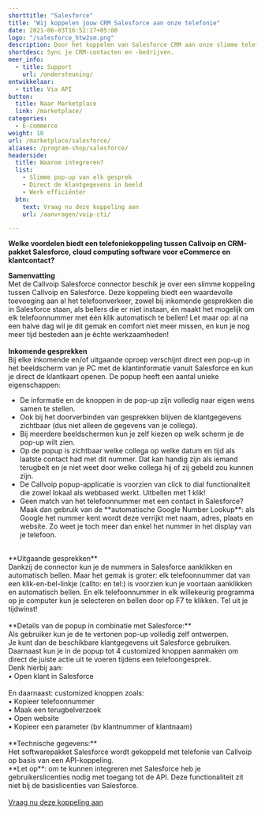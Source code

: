 ```yaml
---
shorttitle: "Salesforce"
title: "Wij koppelen jouw CRM Salesforce aan onze telefonie"
date: 2021-06-03T16:52:17+05:00
logo: "/salesforce_htw2sm.png"
description: Door het koppelen van Salesforce CRM aan onze slimme telefonie werk je een stuk efficienter.
shortdesc: Sync je CRM-contacten en -bedrijven.
meer_info:
  - title: Support
    url: /ondersteuning/
ontwikkelaar:
  - title: Via API
button:
  title: Naar Marketplace
  link: /marketplace/
categories:
  - E-commerce
weight: 10
url: /marketplace/salesforce/
aliases: /program-shop/salesforce/
headerside:
  title: Waarom integreren?
  list:
    - Slimme pop-up van elk gesprek
    - Direct de klantgegevens in beeld
    - Werk efficiënter
  btn:
    text: Vraag nu deze koppeling aan
    url: /aanvragen/voip-cti/

---
```


**Welke voordelen biedt een telefoniekoppeling tussen Callvoip en CRM-pakket Salesforce, cloud computing software voor eCommerce en klantcontact?**

**Samenvatting** <br>
Met de Callvoip Salesforce connector beschik je over een slimme koppeling tussen Callvoip en Salesforce. Deze koppeling biedt een waardevolle toevoeging aan al het telefoonverkeer, zowel bij inkomende gesprekken die in Salesforce staan, als bellers die er niet instaan, én maakt het mogelijk om elk telefoonnummer met één klik automatisch te bellen! Let maar op: al na een halve dag wil je dit gemak en comfort niet meer missen, en kun je nog meer tijd besteden aan je échte werkzaamheden!<br>
<br>
**Inkomende gesprekken**<br>
Bij elke inkomende en/of uitgaande oproep verschijnt direct een pop-up in het beeldscherm van je PC met de klantinformatie vanuit Salesforce en kun je direct de klantkaart openen. De popup heeft een aantal unieke eigenschappen:<br>
<div class="usp-list">
<ul>
<li>De informatie en de knoppen in de pop-up zijn volledig naar eigen wens samen te stellen.</li>
<li>Ook bij het doorverbinden van gesprekken blijven de klantgegevens zichtbaar (dus niet alleen de gegevens van je collega).</li>
<li>Bij meerdere beeldschermen kun je zelf kiezen op welk scherm je de pop-up wilt zien.</li>
<li>Op de popup is zichtbaar welke collega op welke datum en tijd als laatste contact had met dit nummer. Dat kan handig zijn als iemand terugbelt en je niet weet door welke collega hij of zij gebeld zou kunnen zijn.</li>
<li>De Callvoip popup-applicatie is voorzien van click to dial functionaliteit die zowel lokaal als webbased werkt. Uitbellen met 1 klik!</li>
<li>Geen match van het telefoonnummer met een contact in Salesforce? Maak dan gebruik van de **automatische Google Number Lookup**: als Google het nummer kent wordt deze verrijkt met naam, adres, plaats en website. Zo weet je toch meer dan enkel het nummer in het display van je telefoon.</li>
</ul>
</div>

<br>
**Uitgaande gesprekken**<br>
Dankzij de connector kun je de nummers in Salesforce aanklikken en automatisch bellen. Maar het gemak is groter: elk telefoonnummer dat van een klik-en-bel-linkje (callto: en tel:) is voorzien kun je voortaan aanklikken en automatisch bellen. En elk telefoonnummer in elk willekeurig programma op je computer kun je selecteren en bellen door op F7 te klikken. Tel uit je tijdwinst! <br>
<br>
**Details van de popup in combinatie met Salesforce:**<br>
Als gebruiker kun je de te vertonen pop-up volledig zelf ontwerpen. <br>
Je kunt dan de beschikbare klantgegevens uit Salesforce gebruiken.<br>
Daarnaast kun je in de popup tot 4 customized knoppen aanmaken om direct de juiste actie uit te voeren tijdens een telefoongesprek. <br>
Denk hierbij aan:<br>
• Open klant in Salesforce<br>
<br>
En daarnaast: customized knoppen zoals: <br>
• Kopieer telefoonnummer<br>
• Maak een terugbelverzoek<br>
• Open website <br>
• Kopieer een parameter (bv klantnummer of klantnaam) <br>
<br>
**Technische gegevens:**<br>
Het softwarepakket Salesforce wordt gekoppeld met telefonie van Callvoip op basis van een API-koppeling.<br>
**Let op**: om te kunnen integreren met Salesforce heb je gebruikerslicenties nodig met toegang tot de API. Deze functionaliteit zit niet bij de basislicenties van Salesforce. <br>
<br><a href="/aanvragen/voip-cti/" class="button">Vraag nu deze koppeling aan</a>
